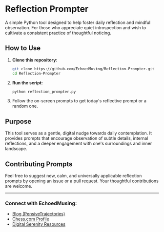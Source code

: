 
# Reflection Prompter

A simple Python tool designed to help foster daily reflection and mindful observation. For those who appreciate quiet introspection and wish to cultivate a consistent practice of thoughtful noticing.

## How to Use

1.  **Clone this repository:**
    ```bash
    git clone https://github.com/EchoedMusing/Reflection-Prompter.git
    cd Reflection-Prompter
    ```
2.  **Run the script:**
    ```bash
    python reflection_prompter.py
    ```
3.  Follow the on-screen prompts to get today's reflective prompt or a random one.

## Purpose

This tool serves as a gentle, digital nudge towards daily contemplation. It provides prompts that encourage observation of subtle details, internal reflections, and a deeper engagement with one's surroundings and inner landscape.

## Contributing Prompts

Feel free to suggest new, calm, and universally applicable reflection prompts by opening an issue or a pull request. Your thoughtful contributions are welcome.

---

### Connect with EchoedMusing:
*   [Blog (PensiveTrajectories)](https://pensivetrajectories.blogspot.com/)
*   [Chess.com Profile](https://www.chess.com/member/EchoedMusing)
*   [Digital Serenity Resources](https://github.com/EchoedMusing/Digital-Serenity-Resources)
